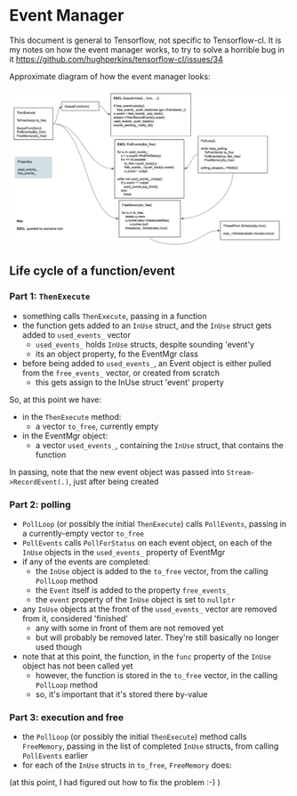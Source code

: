 # Event Manager

This document is general to Tensorflow, not specific to Tensorflow-cl. It is my notes on how the event manager works, to try to solve a horrible bug in it https://github.com/hughperkins/tensorflow-cl/issues/34

Approximate diagram of how the event manager looks:

<img src="img/eventmgr.png" />

## Life cycle of a function/event

### Part 1: `ThenExecute`

- something calls `ThenExecute`, passing in a function
- the function gets added to an `InUse` struct, and the `InUse` struct gets added to `used_events_` vector
  - `used_events_` holds `InUse` structs, despite sounding 'event'y
  - its an object property, fo the EventMgr class
- before being added to `used_events_`, an Event object is either pulled from the `free_events_` vector, or created from scratch
  - this gets assign to the InUse struct 'event' property

So, at this point we have:

- in the `ThenExecute` method:
  - a vector `to_free`, currently empty
- in the EventMgr object:
  - a vector `used_events_`, containing the `InUse` struct, that contains the function

In passing, note that the new event object was passed into `Stream->RecordEvent(.)`, just after being created

### Part 2: polling

- `PollLoop` (or possibly the initial `ThenExecute`) calls `PollEvents`, passing in a currently-empty vector `to_free`
- `PollEvents` calls `PollForStatus` on each event object, on each of the `InUse` objects in the `used_events_` property of EventMgr
- if any of the events are completed:
  - the `InUse` object is added to the `to_free` vector, from the calling `PollLoop` method
  - the `Event` itself is added to the property `free_events_`
  - the `event` property of the `InUse` object is set to `nullptr`
- any `InUse` objects at the front of the `used_events_` vector are removed from it, considered 'finished'
  - any with some in front of them are not removed yet
  - but will probably be removed later. They're still basically no longer used though
- note that at this point, the function, in the `func` property of the `InUse` object has not been called yet
  - however, the function is stored in the `to_free` vector, in the calling `PollLoop` method
  - so, it's important that it's stored there by-value

### Part 3: execution and free

- the `PollLoop` (or possibly the initial `ThenExecute`) method calls `FreeMemory`, passing in the list of completed `InUse` structs, from calling `PollEvents` earlier
- for each of the `InUse` structs in `to_free`, `FreeMemory` does:

(at this point, I had figured out how to fix the problem :-) )
